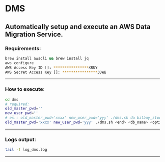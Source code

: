 # DMS
Automatically setup and execute an AWS Data Migration Service.
---
### Requirements:
```bash
brew install awscli && brew install jq
aws configure
AWS Access Key ID []: ****************XRUY
AWS Secret Access Key []: ****************3JeB
```
---
### How to execute:
```bash
cd dms
# required:
old_master_pwd=''
new_user_pwd=''
# ex.: old_master_pwd='xxxx' new_user_pwd='yyy' ./dms.sh da bitbuy_stocks
old_master_pwd='xxxx' new_user_pwd='yyy' ./dms.sh <end> <db_name> <optional_new_db_name> 
```
---
### Logs output:
```bash
tail -f log_dms.log
```
---
